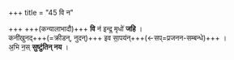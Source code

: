 +++
title = "45 वि न"

+++
+++(कन्यालाभादौ)+++ **वि** न॑ इन्द्र॒ मृधो॑ **जहि** ।  
कनी॑खुनद्+++(=क्रीडन्, नुदन्)+++ इव सा॒पय॑न्+++(←सप्=प्रजनन-सम्बन्धे)+++ ।  
अ॒भि न॒स् **सुष्टु॑तिन् नय** ।